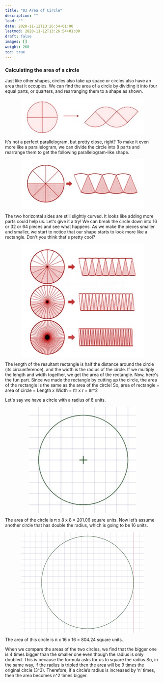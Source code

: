 ```yaml
---
title: "03 Area of Circle"
description: ""
lead: ""
date: 2020-11-12T13:26:54+01:00
lastmod: 2020-11-12T13:26:54+01:00
draft: false
images: []
weight: 260
toc: true
---
```


### Calculating the area of a circle

Just like other shapes, circles also take up space or circles also have an area that it occupies. We can find the area of a circle by dividing it into four equal parts, or quarters, and rearranging them to a shape as shown. 

<img src="4_5_circle_into_four_parts.jpg" width="400" style="display: block; margin: 0 auto;">

It's not a perfect parallelogram, but pretty close, right? To make it even more like a parallelogram, we can divide the circle into 8 parts and rearrange them to get the following parallelogram-like shape. 

<img src="4_6_circle_into_eight_parts.jpg" width="400" style="display: block; margin: 0 auto;">

The two horizontal sides are still slightly curved. It looks like adding more parts could help us. Let's give it a try! We can break the circle down into 16 or 32 or 64 pieces and see what happens. As we make the pieces smaller and smaller, we start to notice that our shape starts to look more like a rectangle. Don't you think that's pretty cool? 

<img src="4_7_circle_into_16_32_64_parts.jpg" width="400" style="display: block; margin: 0 auto;">

The length of the resultant rectangle is half the distance around the circle (its circumference), and the width is the radius of the circle. If we multiply the length and width together, we get the area of the rectangle. Now, here's the fun part. Since we made the rectangle by cutting up the circle, the area of the rectangle is the same as the area of the circle! 
So, area of rectangle = area of circle = Length x Width = πr x r = πr^2

Let's say we have a circle with a radius of 8 units.

<img src="4_8_circle_big_grids.jpg" width="350" style="display: block; margin: 0 auto;">

The area of the circle is π x 8 x 8 = 201.06 square units. Now let’s assume another circle that has double the radius, which is going to be 16 units.

<img src="4_9_circle_small_grids.jpg" width="400" style="display: block; margin: 0 auto;">

The area of this circle is π x 16 x 16 = 804.24 square units. 

When we compare the areas of the two circles, we find that the bigger one is 4 times bigger than the smaller one even though the radius is only doubled. This is because the formula asks for us to square the radius.So, in the same way, if the radius is tripled then the area will be 9 times the original circle (3^3). Therefore, if a circle’s radius is increased by ’n’ times, then the area becomes n^2 times bigger.
